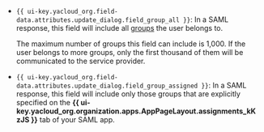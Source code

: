 * `{{ ui-key.yacloud_org.field-data.attributes.update_dialog.field_group_all }}`: In a SAML response, this field will include all [groups](../../organization/concepts/groups.md) the user belongs to.

    The maximum number of groups this field can include is 1,000. If the user belongs to more groups, only the first thousand of them will be communicated to the service provider. 
* `{{ ui-key.yacloud_org.field-data.attributes.update_dialog.field_group_assigned }}`: In a SAML response, this field will include only those groups that are explicitly specified on the **{{ ui-key.yacloud_org.organization.apps.AppPageLayout.assignments_kKzJS }}** tab of your SAML app.